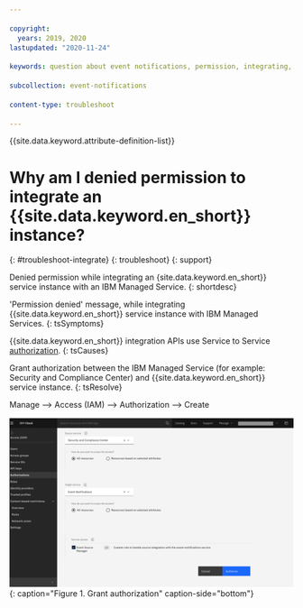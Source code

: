 ```yaml
---

copyright:
  years: 2019, 2020
lastupdated: "2020-11-24"

keywords: question about event notifications, permission, integrating, authorization, authorize

subcollection: event-notifications

content-type: troubleshoot

---
```



{{site.data.keyword.attribute-definition-list}}





# Why am I denied permission to integrate an {{site.data.keyword.en_short}} instance?
{: #troubleshoot-integrate}
{: troubleshoot}
{: support} 

Denied permission while integrating an {site.data.keyword.en_short}} service instance with an IBM Managed Service.
{: shortdesc}


'Permission denied' message, while integrating {{site.data.keyword.en_short}} service instance with IBM Managed Services. 
{: tsSymptoms}

{{site.data.keyword.en_short}} integration APIs use Service to Service [authorization](/docs/get-coding?topic=get-coding-grant-access).
{: tsCauses}

Grant authorization between the IBM Managed Service (for example: Security and Compliance Center) and {{site.data.keyword.en_short}} service instance.
{: tsResolve}

Manage --> Access (IAM) --> Authorization --> Create

![Create authorization](images/en-ts-authorize.png "Authorize event notifications in SCC"){: caption="Figure 1. Grant authorization" caption-side="bottom"}